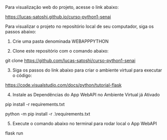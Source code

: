 Para visualização web do projeto, acesse o link abaixo:

https://lucas-satoshi.github.io/curso-python1-senai


Para visualizar o projeto no repositório local de seu computador, siga os passos abaixo:


1. Crie uma pasta denominada WEBAPPPYTHON


2. Clone este repositório com o comando abaixo:

git clone https://github.com/lucas-satoshi/curso-python1-senai


3. Siga os passos do link abaixo para criar o ambiente virtual para executar o código:

https://code.visualstudio.com/docs/python/tutorial-flask


4. Instale as Dependências do App WebAPI no Ambiente Virtual já Ativado

pip install -r requirements.txt

python -m pip install -r .\requirements.txt


5. Execute o comando abaixo no terminal para rodar local o App WebAPI

flask run
